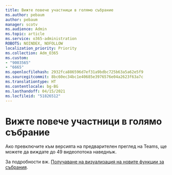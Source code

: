 ```yaml
---
title: Вижте повече участници в голямо събрание
ms.author: pebaum
author: pebaum
manager: scotv
ms.audience: Admin
ms.topic: article
ms.service: o365-administration
ROBOTS: NOINDEX, NOFOLLOW
localization_priority: Priority
ms.collection: Adm_O365
ms.custom:
- "9003565"
- "6665"
ms.openlocfilehash: 2932fca886596d7ef31a9bdbc725b63a5a62e5f9
ms.sourcegitcommit: 8bc60ec34bc1e40685e3976576e04a2623f63a7c
ms.translationtype: HT
ms.contentlocale: bg-BG
ms.lasthandoff: 04/15/2021
ms.locfileid: "51826512"
---
```

# <a name="see-more-participants-in-a-large-meeting"></a>Вижте повече участници в голямо събрание

Ако превключите към версията на предварителен преглед на Teams, ще можете да виждате до 49 видеопотока наведнъж.

За подробности вж. [Получаване на визуализация на новите функции за събрания](https://support.microsoft.com/office/04533e91-3203-4530-a1c0-8f77c0731699).
